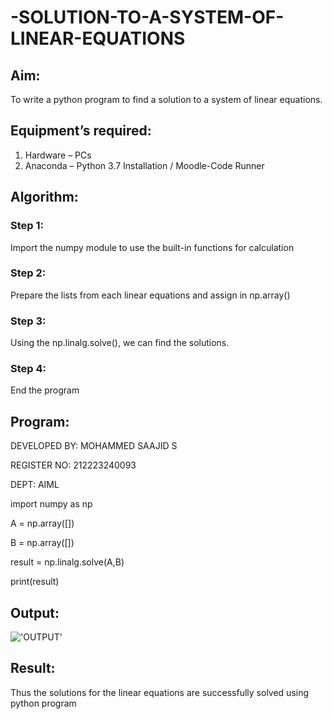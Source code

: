 # -SOLUTION-TO-A-SYSTEM-OF-LINEAR-EQUATIONS
## Aim:
To write a python program to find a solution to a system of linear equations.
## Equipment’s required:
1. 	Hardware – PCs
2. 	Anaconda – Python 3.7 Installation / Moodle-Code Runner
## Algorithm:
### Step 1: 
Import the numpy module to use the built-in functions for calculation
### Step 2: 
Prepare the lists from each linear equations and assign in np.array()
### Step 3: 
Using the np.linalg.solve(), we can find the solutions.
### Step 4: 
End the program
## Program:
DEVELOPED BY: MOHAMMED SAAJID S

REGISTER NO: 212223240093

DEPT: AIML

import numpy as np

A = np.array([])

B = np.array([])

result = np.linalg.solve(A,B)

print(result)

## Output:

!['OUTPUT'](/)

## Result: 
Thus the solutions for the linear equations are successfully solved using python program

